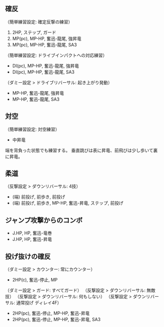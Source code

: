 ## 確反

（簡単練習設定: 確定反撃の練習）

1. 2HP, ステップ, ガード
2. MP(pc), MP-HP, 奮迅-龍尾, 強昇竜
3. MP(pc), MP-HP, 奮迅-龍尾, SA3

（簡単練習設定: ドライブインパクトへの対応練習）

- DI(pc), MP-HP, 奮迅-龍尾, 強昇竜
- DI(pc), MP-HP, 奮迅-龍尾, SA3

（ダミー設定 > ドライブリバーサル: 起き上がり発動）

- MP-HP, 奮迅-龍尾, 強昇竜
- MP-HP, 奮迅-龍尾, SA3

## 対空

（簡単練習設定: 対空練習）

- 中昇竜

端を背負った状態でも練習する。
垂直跳びは表に昇竜、前飛びは少し歩いて裏に昇竜。

## 柔道

（反撃設定 > ダウンリバーサル: 4技）

- (端) 前投げ, 前歩き, 前投げ
- (端) 前投げ, 前歩き, MP-HP, 奮迅-昇竜, ステップ, 前投げ

## ジャンプ攻撃からのコンボ

- J.HP, HP, 奮迅-竜巻
- J.HP, HP, 奮迅-昇竜

## 投げ抜けの確反

（ダミー設定 > カウンター: 常にカウンター）

- 2HP(c), 奮迅-停止, MP

（ダミー設定 > ガード: すべてガード）
（反撃設定 > ダウンリバーサル: 無敵技）
（反撃設定 > ダウンリバーサル: 何もしない）
（反撃設定 > ダウンリバーサル: 通常投げ ディレイ4F）

- 2HP(pc), 奮迅-停止, MP-HP, 奮迅-昇竜
- 2HP(pc), 奮迅-停止, MP-HP, 奮迅-昇竜, SA3
